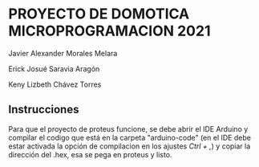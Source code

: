 # PROYECTO DE DOMOTICA MICROPROGRAMACION 2021

Javier Alexander Morales Melara 

Erick Josué Saravia Aragón

Keny Lizbeth Chávez Torres

## Instrucciones

Para que el proyecto de proteus funcione, se debe abrir el IDE Arduino y compilar el codigo
que está en la carpeta "arduino-code" (en el IDE debe estar activada la opción de compilacion en 
los ajustes *Ctrl + ,*) y copiar la dirección del .hex, esa se pega en proteus y listo.
